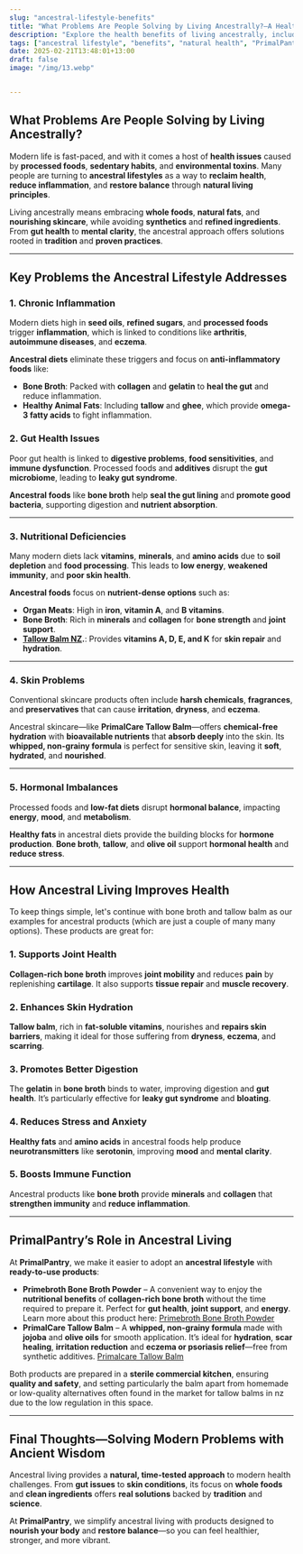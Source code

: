 ```yaml
---
slug: "ancestral-lifestyle-benefits"
title: "What Problems Are People Solving by Living Ancestrally?—A Healthier Approach to Modern Life"
description: "Explore the health benefits of living ancestrally, including reduced inflammation, improved digestion, and better skin health. See how PrimalPantry products like bone broth and tallow balm fit into an ancestral lifestyle."
tags: ["ancestral lifestyle", "benefits", "natural health", "PrimalPantry"]
date: 2025-02-21T13:48:01+13:00
draft: false
image: "/img/13.webp"


---
```


## What Problems Are People Solving by Living Ancestrally?  
Modern life is fast-paced, and with it comes a host of **health issues** caused by **processed foods**, **sedentary habits**, and **environmental toxins**. Many people are turning to **ancestral lifestyles** as a way to **reclaim health**, **reduce inflammation**, and **restore balance** through **natural living principles**.  

Living ancestrally means embracing **whole foods**, **natural fats**, and **nourishing skincare**, while avoiding **synthetics** and **refined ingredients**. From **gut health** to **mental clarity**, the ancestral approach offers solutions rooted in **tradition** and **proven practices**.  

---

## **Key Problems the Ancestral Lifestyle Addresses**  

### 1. Chronic Inflammation  
Modern diets high in **seed oils**, **refined sugars**, and **processed foods** trigger **inflammation**, which is linked to conditions like **arthritis**, **autoimmune diseases**, and **eczema**.  

**Ancestral diets** eliminate these triggers and focus on **anti-inflammatory foods** like:  
- **Bone Broth**: Packed with **collagen** and **gelatin** to **heal the gut** and reduce inflammation.  
- **Healthy Animal Fats**: Including **tallow** and **ghee**, which provide **omega-3 fatty acids** to fight inflammation.  

### 2. Gut Health Issues  
Poor gut health is linked to **digestive problems**, **food sensitivities**, and **immune dysfunction**. Processed foods and **additives** disrupt the **gut microbiome**, leading to **leaky gut syndrome**.  

**Ancestral foods** like **bone broth** help **seal the gut lining** and **promote good bacteria**, supporting digestion and **nutrient absorption**.  

---

### 3. Nutritional Deficiencies  
Many modern diets lack **vitamins**, **minerals**, and **amino acids** due to **soil depletion** and **food processing**. This leads to **low energy**, **weakened immunity**, and **poor skin health**.  

**Ancestral foods** focus on **nutrient-dense options** such as:  
- **Organ Meats**: High in **iron**, **vitamin A**, and **B vitamins**.  
- **Bone Broth**: Rich in **minerals** and **collagen** for **bone strength** and **joint support**.  
- **[Tallow Balm NZ](https://primalpantry.co.nz/shop/products/tallow-skin/).**: Provides **vitamins A, D, E, and K** for **skin repair** and **hydration**.  

---

### 4. Skin Problems  
Conventional skincare products often include **harsh chemicals**, **fragrances**, and **preservatives** that can cause **irritation**, **dryness**, and **eczema**.  

Ancestral skincare—like **PrimalCare Tallow Balm**—offers **chemical-free hydration** with **bioavailable nutrients** that **absorb deeply** into the skin. Its **whipped, non-grainy formula** is perfect for sensitive skin, leaving it **soft**, **hydrated**, and **nourished**.  

---

### 5. Hormonal Imbalances  
Processed foods and **low-fat diets** disrupt **hormonal balance**, impacting **energy**, **mood**, and **metabolism**.  

**Healthy fats** in ancestral diets provide the building blocks for **hormone production**. **Bone broth**, **tallow**, and **olive oil** support **hormonal health** and **reduce stress**.  

---

## **How Ancestral Living Improves Health**  
To keep things simple, let's continue with bone broth and tallow balm as our examples for ancestral products (which are just a couple of many many options). These products are great for: 

### 1. Supports Joint Health  
**Collagen-rich bone broth** improves **joint mobility** and reduces **pain** by replenishing **cartilage**. It also supports **tissue repair** and **muscle recovery**.  

### 2. Enhances Skin Hydration  
**Tallow balm**, rich in **fat-soluble vitamins**, nourishes and **repairs skin barriers**, making it ideal for those suffering from **dryness**, **eczema**, and **scarring**.  

### 3. Promotes Better Digestion  
The **gelatin** in **bone broth** binds to water, improving digestion and **gut health**. It’s particularly effective for **leaky gut syndrome** and **bloating**.  

### 4. Reduces Stress and Anxiety  
**Healthy fats** and **amino acids** in ancestral foods help produce **neurotransmitters** like **serotonin**, improving **mood** and **mental clarity**.  

### 5. Boosts Immune Function  
Ancestral products like **bone broth** provide **minerals** and **collagen** that **strengthen immunity** and **reduce inflammation**.  

---

## **PrimalPantry’s Role in Ancestral Living**  
At **PrimalPantry**, we make it easier to adopt an **ancestral lifestyle** with **ready-to-use products**:  

- **Primebroth Bone Broth Powder** – A convenient way to enjoy the **nutritional benefits** of **collagen-rich bone broth** without the time required to prepare it. Perfect for **gut health**, **joint support**, and **energy**.  Learn more about this product here: [Primebroth Bone Broth Powder](/shop/products/powder)
- **PrimalCare Tallow Balm** – A **whipped, non-grainy formula** made with **jojoba** and **olive oils** for smooth application. It’s ideal for **hydration**, **scar healing**, **irritation reduction** and **eczema or psoriasis relief**—free from synthetic additives.  [Primalcare Tallow Balm](/shop/products/tallow-skin)

Both products are prepared in a **sterile commercial kitchen**, ensuring **quality and safety**, and setting particularly the balm apart from homemade or low-quality alternatives often found in the market for tallow balms in nz due to the low regulation in this space. 

---

## **Final Thoughts—Solving Modern Problems with Ancient Wisdom**  
Ancestral living provides a **natural, time-tested approach** to modern health challenges. From **gut issues** to **skin conditions**, its focus on **whole foods** and **clean ingredients** offers **real solutions** backed by **tradition** and **science**.  

At **PrimalPantry**, we simplify ancestral living with products designed to **nourish your body** and **restore balance**—so you can feel healthier, stronger, and more vibrant.  
